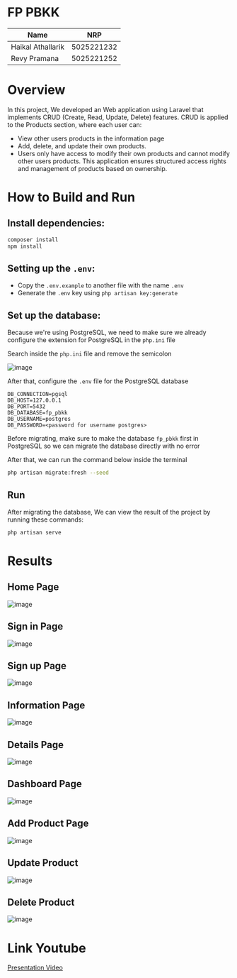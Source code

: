 # FP PBKK

| Name              | NRP        |
| ------------------|------------|
| Haikal Athallarik | 5025221232 |
| Revy Pramana      | 5025221252 |

# Overview
In this project, We developed an Web application using Laravel that implements CRUD (Create, Read, Update, Delete) features. 
CRUD is applied to the Products section, where each user can:
- View other users products in the information page
- Add, delete, and update their own products.
- Users only have access to modify their own products and cannot modify other users products.
This application ensures structured access rights and management of products based on ownership.

# How to Build and Run
## Install dependencies:
```sh
composer install
npm install
```
## Setting up the `.env`:
- Copy the `.env.example` to another file with the name `.env`
- Generate the `.env` key using `php artisan key:generate`

## Set up the database:
Because we're using PostgreSQL, we need to make sure we already configure the extension for PostgreSQL in the `php.ini` file

Search inside the `php.ini` file and remove the semicolon

![image](https://github.com/user-attachments/assets/89375660-782d-4d47-9365-49845e98a9f5)

After that, configure the `.env` file for the PostgreSQL database

```env
DB_CONNECTION=pgsql
DB_HOST=127.0.0.1
DB_PORT=5432
DB_DATABASE=fp_pbkk
DB_USERNAME=postgres
DB_PASSWORD=<password for username postgres>
```
Before migrating, make sure to make the database `fp_pbkk` first in PostgreSQL so we can migrate the database directly with no error

After that, we can run the command below inside the terminal
```sh
php artisan migrate:fresh --seed
```

## Run
After migrating the database, We can view the result of the project by running these commands:
```sh
php artisan serve
```
# Results
## Home Page
![image](https://github.com/user-attachments/assets/3bb07544-2f86-407c-a989-97f05fcc99fb)
## Sign in Page
![image](https://github.com/user-attachments/assets/715c9fde-a1f4-49fb-9cf5-93804585e17b)
## Sign up Page
![image](https://github.com/user-attachments/assets/dd97fd8b-0f55-4866-8a57-97951ba0f55f)
## Information Page
![image](https://github.com/user-attachments/assets/c041a4c4-d9da-4291-8b0b-18fdaffa36b5)
## Details Page
![image](https://github.com/user-attachments/assets/54460ded-f100-4490-9ce6-0b19cb7e6ad2)
## Dashboard Page
![image](https://github.com/user-attachments/assets/09a9d200-ded9-4228-a67a-f64bd589bef0)
## Add Product Page
![image](https://github.com/user-attachments/assets/f3a8b7b8-a506-4ce9-8602-39253493a1a9)
## Update Product
![image](https://github.com/user-attachments/assets/0c2b66c2-e5c7-4a3b-bca9-0a6fc32352a6)
## Delete Product
![image](https://github.com/user-attachments/assets/8d8e8102-cbdd-4341-9a9d-c1f9771b1402)


# Link Youtube
[Presentation Video](https://youtu.be/cpS3G85NwK4)
